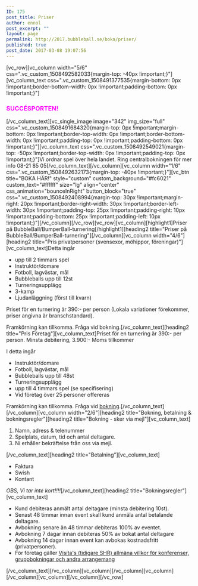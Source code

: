 ```yaml
---
ID: 175
post_title: Priser
author: ennol
post_excerpt: ""
layout: page
permalink: http://2017.bubbleball.se/boka/priser/
published: true
post_date: 2017-03-08 19:07:56
---
```

[vc_row][vc_column width="5/6" css=".vc_custom_1508492582033{margin-top: -40px !important;}"][vc_column_text css=".vc_custom_1508491377535{margin-bottom: 0px !important;border-bottom-width: 0px !important;padding-bottom: 0px !important;}"]
<h3><span style="color: #ff00ff;"><strong>SUCCÉSPORTEN!</strong></span></h3>
[/vc_column_text][vc_single_image image="342" img_size="full" css=".vc_custom_1508491684320{margin-top: 0px !important;margin-bottom: 0px !important;border-top-width: 0px !important;border-bottom-width: 0px !important;padding-top: 0px !important;padding-bottom: 0px !important;}"][vc_column_text css=".vc_custom_1508492549021{margin-top: -50px !important;border-top-width: 0px !important;padding-top: 0px !important;}"]Vi ordnar spel över hela landet. Ring centralbokningen för mer info 08-21 85 05[/vc_column_text][/vc_column][vc_column width="1/6" css=".vc_custom_1508492632173{margin-top: -40px !important;}"][vc_btn title="BOKA HÄR!" style="custom" custom_background="#fc6021" custom_text="#ffffff" size="lg" align="center" css_animation="bounceInRight" button_block="true" css=".vc_custom_1508492408994{margin-top: 30px !important;margin-right: 20px !important;border-right-width: 30px !important;border-left-width: 30px !important;padding-top: 25px !important;padding-right: 10px !important;padding-bottom: 25px !important;padding-left: 10px !important;}"][/vc_column][/vc_row][vc_row][vc_column][highlight1]Priser på BubbleBall/BumperBall-turnering[/highlight1][heading2 title="Priser på BubbleBall/BumperBall-turnering"][/vc_column][vc_column width="4/6"][heading2 title="Pris privatpersoner (svensexor, möhippor, föreningar)"][vc_column_text]Detta ingår
<ul>
 	<li>upp till 2 timmars spel</li>
 	<li>Instruktör/domare</li>
 	<li>Fotboll, lagvästar, mål</li>
 	<li>Bubbleballs upp till 12st</li>
 	<li>Turneringsupplägg</li>
 	<li>3-kamp</li>
 	<li>Ljudanläggning (först till kvarn)</li>
</ul>
Priset för en turnering är 390:- per person (Lokala variationer förekommer, priser angivna är branschstandard).

Framkörning kan tillkomma. Fråga vid bokning.[/vc_column_text][heading2 title="Pris Företag"][vc_column_text]Priset för en turnering är 390:- per person.
Minsta debitering, 3.900:-
Moms tillkommer

I detta ingår
<ul>
 	<li>Instruktör/domare</li>
 	<li>Fotboll, lagvästar, mål</li>
 	<li>Bubbleballs upp till 48st</li>
 	<li>Turneringsupplägg</li>
 	<li>upp till 4 timmars spel (se specifisering)</li>
 	<li>Vid företag över 25 personer offereras</li>
</ul>
​
Framkörning kan tillkomma. Fråga vid <a href="http://www.bubbleball.se/boka-22260211">bokning</a>.[/vc_column_text][/vc_column][vc_column width="2/6"][heading2 title="Bokning, betalning &amp; bokningsregler"][heading2 title="Bokning - sker via mejl"][vc_column_text]
<ol>
 	<li>Namn, adress &amp; telenummer</li>
 	<li>Spelplats, datum, tid och antal deltagare.</li>
 	<li>Ni erhåller bekräftelse från oss via mejl.</li>
</ol>
[/vc_column_text][heading2 title="Betalning"][vc_column_text]
<ul>
 	<li>Faktura</li>
 	<li>Swish</li>
 	<li>Kontant</li>
</ul>
<em>OBS, Vi tar inte kort!!!!</em>[/vc_column_text][heading2 title="Bokningsregler"][vc_column_text]
<ul>
 	<li>Kund debiteras anmält antal deltagare (minsta debitering 10st).</li>
 	<li>Senast 48 timmar innan event skall kund anmäla antal betalande deltagare.</li>
 	<li>Avbokning senare än 48 timmar debiteras 100% av eventet.</li>
 	<li>Avbokning 7 dagar innan debiteras 50% av bokat antal deltagare</li>
 	<li>Avbokning 14 dagar innan event kan avbokas kostnadsfritt (privatpersoner).</li>
 	<li>För företag gäller <a href="http://www.visita.se/globalassets/mitt-foretag/bokningsregler/allmanna-villkor141101_konferenser_gruppbokningar.pdf" target="_blank" rel="noopener">Visita's (tidigare SHR) allmäna villkor för konferenser, gruppbokningar och andra arrangemang</a></li>
</ul>
[/vc_column_text][/vc_column][vc_column][/vc_column][vc_column][/vc_column][vc_column][/vc_column][/vc_row]